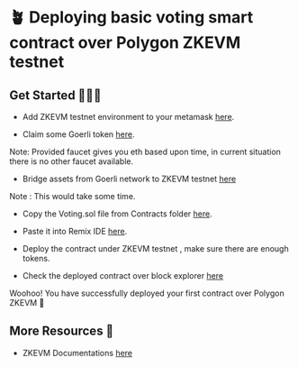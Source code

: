 # 🪴 Deploying basic voting smart contract over Polygon ZKEVM testnet


## Get Started 🏃🏻‍♂️

- Add ZKEVM testnet environment to your metamask [here](https://chainlist.org/chain/1442).

- Claim some Goerli token [here](https://goerli-faucet.pk910.de/).   

Note: Provided faucet gives you eth based upon time, in current situation there is no other faucet available.

- Bridge assets from Goerli network to ZKEVM testnet [here](https://wallet.polygon.technology/zkEVM-Bridge/bridge)   

Note : This would take some time.

- Copy the Voting.sol file from Contracts folder [here]().

- Paste it into Remix IDE [here](https://remix.ethereum.org/).

- Deploy the contract under ZKEVM testnet , make sure there are enough tokens.

- Check the deployed contract over block explorer [here](https://testnet-zkevm.polygonscan.com/)

Woohoo! You have successfully deployed your first contract over Polygon ZKEVM 🥳

## More Resources 🧵

- ZKEVM Documentations [here](https://zkevm.polygon.technology/docs/introduction/)

